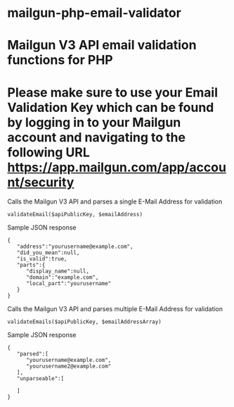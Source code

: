 # mailgun-php-email-validator

# Mailgun V3 API email validation functions for PHP

# Please make sure to use your Email Validation Key which can be found by logging in to your Mailgun account and navigating to the following URL https://app.mailgun.com/app/account/security


Calls the Mailgun V3 API and parses a single E-Mail Address for validation

```
validateEmail($apiPublicKey, $emailAddress) 
```

Sample JSON response

```
{  
   "address":"yourusername@example.com",
   "did_you_mean":null,
   "is_valid":true,
   "parts":{  
      "display_name":null,
      "domain":"example.com",
      "local_part":"yourusername"
   }
}
```

Calls the Mailgun V3 API and parses multiple E-Mail Address for validation

```
validateEmails($apiPublicKey, $emailAddressArray) 
```

Sample JSON response 

```
{  
   "parsed":[  
      "yourusername@example.com",
      "yourusername2@example.com"
   ],
   "unparseable":[  

   ]
}
```